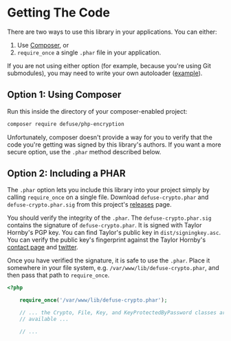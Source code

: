Getting The Code
=================

There are two ways to use this library in your applications. You can either:

1. Use [Composer](https://getcomposer.org/), or
2. `require_once` a single `.phar` file in your application.

If you are not using either option (for example, because you're using Git submodules), you may need to write your own autoloader ([example](https://gist.github.com/paragonie-scott/949daee819bb7f19c50e5e103170b400)).

Option 1: Using Composer
-------------------------

Run this inside the directory of your composer-enabled project:

```sh
composer require defuse/php-encryption
```

Unfortunately, composer doesn't provide a way for you to verify that the code
you're getting was signed by this library's authors. If you want a more secure
option, use the `.phar` method described below.

Option 2: Including a PHAR
----------------------------

The `.phar` option lets you include this library into your project simply by
calling `require_once` on a single file. Download `defuse-crypto.phar` and
`defuse-crypto.phar.sig` from this project's
[releases](https://github.com/defuse/php-encryption/releases) page.

You should verify the integrity of the `.phar`. The `defuse-crypto.phar.sig`
contains the signature of `defuse-crypto.phar`. It is signed with Taylor
Hornby's PGP key. You can find Taylor's public key in `dist/signingkey.asc`. You
can verify the public key's fingerprint against the Taylor Hornby's [contact
page](https://defuse.ca/contact.htm) and
[twitter](https://twitter.com/DefuseSec/status/723741424253059074).

Once you have verified the signature, it is safe to use the `.phar`. Place it
somewhere in your file system, e.g. `/var/www/lib/defuse-crypto.phar`, and then
pass that path to `require_once`.

```php
<?php

    require_once('/var/www/lib/defuse-crypto.phar');

    // ... the Crypto, File, Key, and KeyProtectedByPassword classes are now
    // available ...

    // ...
```

